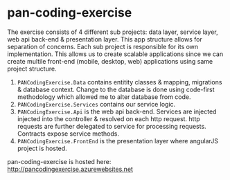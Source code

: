 # pan-coding-exercise

The exercise consists of 4 different sub projects: data layer, service layer, web api back-end & presentation layer. This app structure allows for separation of concerns. Each sub project is responsible for its own implementation. This allows us to create scalable applications since we can create multile front-end (mobile, desktop, web) applications using same project structure.

1. `PANCodingExercise.Data` contains entitity classes & mapping, migrations & database context. Change to the database is done using code-first methodology which allowed me to alter database from code.
1. `PANCodingExercise.Services` contains our service logic. 
1. `PANCodingExercise.Api` is the web api back-end. Services are injected injected into the controller & resolved on each http request. http requests are further delegated to service for processing requests. Contracts expose service methods.
1. `PANCodingExercise.FrontEnd` is the presentation layer where angularJS project is hosted.

pan-coding-exercise is hosted here: http://pancodingexercise.azurewebsites.net
